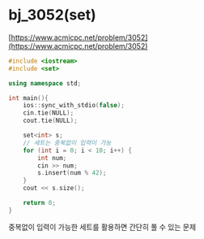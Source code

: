# bj_3052(set)

[https://www.acmicpc.net/problem/3052](https://www.acmicpc.net/problem/3052)

```cpp
#include <iostream>
#include <set>

using namespace std;

int main(){
	ios::sync_with_stdio(false);
	cin.tie(NULL);
	cout.tie(NULL);

	set<int> s;
	// 세트는 중복없이 입력이 가능
	for (int i = 0; i < 10; i++) {
		int num;
		cin >> num;
		s.insert(num % 42);
	}
	cout << s.size();

	return 0;
}
```

중복없이 입력이 가능한 세트를 활용하면 간단히 풀 수 있는 문제